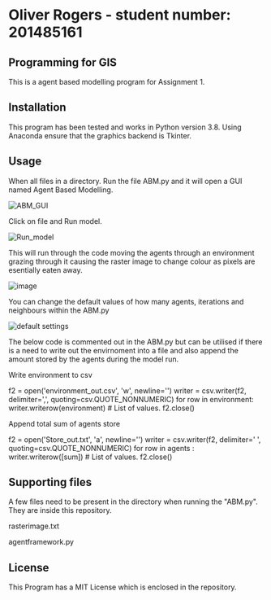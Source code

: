 # Oliver Rogers - student number: 201485161 

## Programming for GIS
This is a agent based modelling program for Assignment 1.

## Installation
This program has been tested and works in Python version 3.8. Using Anaconda ensure that the graphics backend is Tkinter.

## Usage
When all files in a directory. Run the file ABM.py and it will open a GUI named Agent Based Modelling. 

![ABM_GUI](https://user-images.githubusercontent.com/80906276/114885821-f43fad80-9dfe-11eb-9d28-7cce08a81201.JPG)

Click on file and Run model. 

![Run_model](https://user-images.githubusercontent.com/80906276/114885921-06215080-9dff-11eb-862a-0f810a5ddae1.JPG)


This will run through the code moving the agents through an environment grazing through it causing the raster image to change colour as pixels are esentially eaten away.

![image](https://user-images.githubusercontent.com/80906276/114999208-8ac0ad00-9e99-11eb-9ab9-8d694138deaa.png)

You can change the default values of how many agents, iterations and neighbours within the ABM.py 


![default settings](https://user-images.githubusercontent.com/80906276/115000427-a9737380-9e9a-11eb-8e63-04e755e4dc05.JPG)


The below code is commented out in the ABM.py but can be utilised if there is a need to write out the envirnoment into a file and also append the amount stored by the agents during the model run.

Write environment to csv
 
f2 = open('environment_out.csv', 'w', newline='')
writer = csv.writer(f2, delimiter=',', quoting=csv.QUOTE_NONNUMERIC)
for row in environment:
    writer.writerow(environment) # List of values.
f2.close()

Append total sum of agents store

f2 = open('Store_out.txt', 'a', newline='')
writer = csv.writer(f2, delimiter=' ', quoting=csv.QUOTE_NONNUMERIC)
for row in agents :
    writer.writerow([sum]) # List of values.
f2.close()

## Supporting files
A few files need to be present in the directory when running the "ABM.py". 
They are inside this repository. 

rasterimage.txt

agentframework.py

## License
This Program has a MIT License which is enclosed in the repository. 
